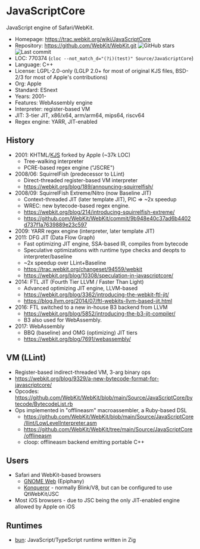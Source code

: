 # JavaScriptCore

JavaScript engine of Safari/WebKit.

* Homepage:     https://trac.webkit.org/wiki/JavaScriptCore
* Repository:   https://github.com/WebKit/WebKit.git <img src="https://img.shields.io/github/stars/WebKit/WebKit?label=&style=flat-square" alt="GitHub stars" title="GitHub stars"><img src="https://img.shields.io/github/last-commit/WebKit/WebKit?label=&style=flat-square" alt="Last commit" title="Last commit">
* LOC:          770374 (`cloc --not_match_d="(?i)(test)" Source/JavaScriptCore`)
* Language:     C++
* License:      LGPL-2.0-only (LGLP 2.0+ for most of original KJS files, BSD-2/3 for most of Apple's contributions)
* Org:          Apple
* Standard:     ESnext
* Years:        2001-
* Features:     WebAssembly engine
* Interpreter:  register-based VM
* JIT:          3-tier JIT, x86/x64, arm/arm64, mips64, riscv64
* Regex engine: YARR, JIT-enabled

## History

* 2001: KHTML/[KJS](kjs.md) forked by Apple (~37k LOC)
  * Tree-walking interpreter
  * PCRE-based regex engine ("JSCRE")
* 2008/06: SquirrelFish (predecessor to LLint)
  * Direct-threaded register-based VM interpreter
  * https://webkit.org/blog/189/announcing-squirrelfish/
* 2008/09: SquirrelFish Extreme/Nitro (now Baseline JIT)
  * Context-threaded JIT (later template JIT), PIC => ~2x speedup
  * WREC: new bytecode-based regex engine.
  * https://webkit.org/blog/214/introducing-squirrelfish-extreme/
  * https://github.com/WebKit/WebKit/commit/9b948e40c37ad6b4402d737f1a7639889e23c597
* 2009: YARR regex engine (interpreter, later template JIT)
* 2011: DFG JIT (Data Flow Graph)
  * Fast optimizing JIT engine, SSA-based IR, compiles from bytecode
  * Speculative optimizations with runtime type checks and deopts to interpreter/baseline
  * ~2x speedup over LLint+Baseline
  * https://trac.webkit.org/changeset/94559/webkit
  * https://webkit.org/blog/10308/speculation-in-javascriptcore/
* 2014: FTL JIT (Fourth Tier LLVM / Faster Than Light)
  * Advanced optimizing JIT engine, LLVM-based
  * https://webkit.org/blog/3362/introducing-the-webkit-ftl-jit/
  * https://blog.llvm.org/2014/07/ftl-webkits-llvm-based-jit.html
* 2016: FTL switched to a new in-house B3 backend from LLVM
  * https://webkit.org/blog/5852/introducing-the-b3-jit-compiler/
  * B3 also used for WebAssembly.
* 2017: WebAssembly
  * BBQ (baseline) and OMG (optimizing) JIT tiers
  * https://webkit.org/blog/7691/webassembly/

## VM (LLint)

* Register-based indirect-threaded VM, 3-arg binary ops
* https://webkit.org/blog/9329/a-new-bytecode-format-for-javascriptcore/
* Opcodes: https://github.com/WebKit/WebKit/blob/main/Source/JavaScriptCore/bytecode/BytecodeList.rb
* Ops implemented in "offlineasm" macroassembler, a Ruby-based DSL
  * https://github.com/WebKit/WebKit/blob/main/Source/JavaScriptCore/llint/LowLevelInterpreter.asm
  * https://github.com/WebKit/WebKit/tree/main/Source/JavaScriptCore/offlineasm
  * cloop: offlineasm backend emitting portable C++

## Users

* Safari and WebKit-based browsers
  * [GNOME Web](https://en.wikipedia.org/wiki/GNOME_Web) (Epiphany)
  * [Konqueror](https://en.wikipedia.org/wiki/Konqueror) - normally Blink/V8, but can be configured to use QtWebKit/JSC
* Most iOS browsers - due to JSC being the only JIT-enabled engine allowed by Apple on iOS

## Runtimes

* [bun](https://github.com/oven-sh/bun): JavaScript/TypeScript runtime written in Zig

<!-- baseline: ./jsc-dfg --useDFGJIT=false --useFTLJIT=false -->
